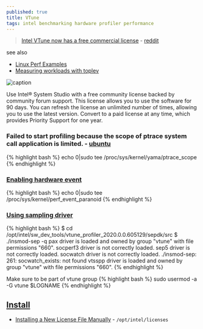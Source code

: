 ```yaml
---
published: true
title: VTune
tags: intel benchmarking hardware profiler performance
---
```

> [Intel VTune now has a free commercial license](https://software.intel.com/en-us/system-studio/choose-download) - [reddit](https://www.reddit.com/r/programming/comments/84i858/intel_vtune_now_has_a_free_commercial_license/)

see also
- [Linux Perf Examples ](https://news.ycombinator.com/item?id=30710280)
- [Measuring workloads with toplev](https://github.com/andikleen/pmu-tools/wiki/toplev-manual)

![caption](https://www.brendangregg.com/perf_events/perf_events_map.png)

Use Intel® System Studio with a free community license backed by community forum support. This license allows you to use the software for 90 days. You can refresh the license an unlimited number of times, allowing you to use the latest version. Convert to a paid license at any time, which provides Priority Support for one year.

### Failed to start profiling because the scope of ptrace system call application is limited. - [ubuntu](https://askubuntu.com/questions/146160/what-is-the-ptrace-scope-workaround-for-wine-programs-and-are-there-any-risks)
{% highlight bash %}
echo 0|sudo tee /proc/sys/kernel/yama/ptrace_scope
{% endhighlight %}

### [Enabling hardware event](https://software.intel.com/en-us/vtune-cookbook-profiling-hardware-without-sampling-drivers)
{% highlight bash %}
echo 0|sudo tee /proc/sys/kernel/perf_event_paranoid
{% endhighlight %}

### [Using sampling driver](https://software.intel.com/content/www/us/en/develop/documentation/vtune-help/top/set-up-analysis-target/linux-targets/building-and-installing-the-sampling-drivers-for-linux-targets.html)
{% highlight bash %}
$ cd /opt/intel/sw_dev_tools/vtune_profiler_2020.0.0.605129/sepdk/src
$ ./insmod-sep -q
pax driver is loaded and owned by group "vtune" with file permissions "660".
socperf3 driver is not correctly loaded.
sep5 driver is not correctly loaded.
socwatch driver is not correctly loaded.
./insmod-sep: 261: socwatch_exists: not found
vtsspp driver is loaded and owned by group "vtune" with file permissions "660".
{% endhighlight %}

Make sure to be part of vtune group
{% highlight bash %}
sudo usermod -a -G vtune $LOGNAME
{% endhighlight %}

## [Install](https://registrationcenter.intel.com/en/products/postregistration/?sn=DDW8-2HMN9CTW&Sequence=2359787&encema=Wg/bUFJY2qspv9ef8QA1f0DGhMd9EohQO1BqwaGI5997Jbxx4eHGF5bQn+A7GFOqe4LRg8ZhBF2zqHvWWuDHGhYiAwVFjlxu&pass=yes)
- [Installing a New License File Manually](https://software.intel.com/content/www/us/en/develop/articles/manually-installing-a-new-license-file.html) - `/opt/intel/licenses`
